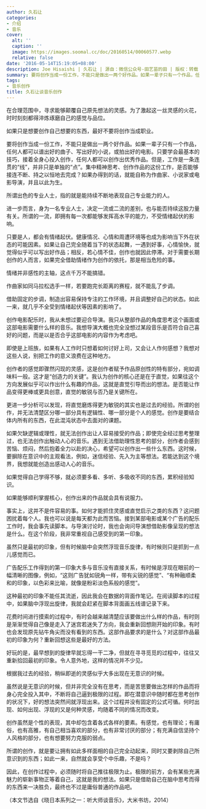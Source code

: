```yaml
---
author: 久石让
categories:
- 介绍
- 音乐
cover:
  alt: ''
  caption: ''
  image: https://images.soomal.cc/doc/20160514/00060577.webp
  relative: false
date: '2016-05-14T15:19:05+08:00'
description: Joe Hisaishi | 久石让 | 源自：微信公众号-田艺苗的田 | 版权：转载 |  平均/总评分：09.80/49
summary: 要将创作当成一份工作，不能只是做出一两个好作品。如果一辈子只有一个作品，任何人都可以谱出好的曲子、写出好的小说，或拍出好的电影。只要学会最基本的技巧，接着全身心投入创作，任何人都可以创作出优秀作品。但是，工作是一条连贯的“线”，并非只是单独的“点”……
tags:
- 音乐创作
title: 久石让谈音乐创作
---
```


在合理范围中，寻求能够颠覆自己原先想法的灵感。为了激起这一丝灵感的火花，时时刻刻都得淬炼琢磨自己的感觉与品位。

如果只是想要创作自己想要的东西，最好不要将创作当成职业。

要将创作当成一份工作，不能只是做出一两个好作品。如果一辈子只有一个作品，任何人都可以谱出好的曲子、写出好的小说，或拍出好的电影。只要学会最基本的技巧，接着全身心投入创作，任何人都可以创作出优秀作品。但是，工作是一条连贯的“线”，并非只是单独的“点”。集中精神思考、创作作品的这份工作，是否能够接连不断、持之以恒地去完成？如果办得到的话，就能自称为作曲家、小说家或电影导演，并且以此为生。

所谓出色的专业人士，指的就是能持续不断地表现自己专业能力的人。

进一步而言，身为一名专业人士，决定一流或二流的差别，也与能否持续这股力量有关。所谓的一流，即拥有每一次都能够发挥高水平的能力，不受情绪起伏的影响。

只要是人，都会有情绪起伏。健康情况、心情和周遭环境等也成为影响当下外在状态的可能因素。如果让自己完全随着当下的状态起舞，一遇到好事，心情愉快，就觉得似乎可以写出好作品；相反，若心情不佳，创作也就因此停滞。对于需要长期创作的人而言，如果完全借助情绪作为创作的依托，那是相当危险的事。

情绪并非感性的主轴，这点千万不能搞错。

作曲家如同马拉松选手一样，若要跑完长距离的赛程，就不能乱了步调。

借助固定的步调，制造出容易保持专注的工作环境，并且调整好自己的状态。如此一来，就几乎不全受到情绪起伏等因素的影响了。

创作电影配乐时，我从未想过要迎合导演。我只从整部作品的角度思考这个画面或这部电影需要什么样的音乐。我想导演大概也完全没想过某段音乐是否符合自己喜好的问题，而是以是否合乎这部电影的内容作为考虑吧。

即使是上班族，如果有人工作时只想着如何讨好上司，又会让人作何感想？我想对这些人说，别把工作的意义浪费在这种地方。

创作者的感觉即骤然闪现的灵感，这是创作者赋予作品原创性的特有部分，宛如调味料一般。这才是“创造力的关键”。我认为创作的核心还是在于直觉，如果往这个方向发展似乎可以作出什么有趣的作品，这就是直觉引导而出的想法。是否能让作品变得更棒或更具创意，直觉的敏锐与否乃是关键所在。

更进一步分析可以发现，将直觉磨炼得更为敏锐的其实也是过去的经验。所谓的创作，并无法清楚区分哪一部分具有逻辑性、哪一部分是个人的感觉。创作是要结合体内所有的东西，在此混沌状态中去面对的课题。

如果欠缺逻辑或理性，就无法创作出让人容易接受的作品；即使完全经过思考整理过，也无法创作出触动人心的音乐。遇到无法借助理性思考的部分，创作者会感到苦恼、烦闷，然后抱着全力以赴的决心，希望可以创作出一些什么东西。这时候，要摒除在意识中的主观看法，例如，迷信经验、先入为主等想法。若能达到这个境界，我想就能创造出感动人心的音乐。

如果觉得自己学得不够，就必须要多看、多听、多吸收不同的东西，累积经验知识。

如果能够顺利掌握核心，创作出来的作品就会具有说服力。

事实上，这并不是件容易的事。如何才能抓住灵感或直觉启示之类的东西？这问题困扰着每个人。我也可以说是每天都为此而苦恼。接到某部电影或某个广告的配乐工作时，我会事先读脚本。与导演讨论时，我也会询问导演想借助影像呈现的想法是什么。在这个阶段，我非常重视自己感受到的第一印象。

虽然只是最初的印象，但有时候脑中会突然浮现音乐旋律，有时候则只是抓到一点儿感觉而已。

广告配乐工作得到的第一印象大多与音乐没有直接关系，有时候是浮现在眼前的一幅清晰的图像，例如，“这则广告犹如锐角一样，带有尖锐的感觉”、“有种融顺柔和的印象，以色彩来比喻，就像是粉彩淡色系般的感觉”。

这种最初的印象不能任其流逝，因此我会在数据的背面作笔记。在阅读脚本的过程中，如果脑中浮现出旋律，我就会赶紧在脚本背面画五线谱记录下来。

花费时间进行摸索的过程中，有时会越来越清楚应该要做出什么样的作品，有时则是渐渐觉得自己像是走入了迷宫若迷失了方向，我会重新回想刚开始的印象。有时也会发现原先钻牛角尖而没有看到的东西。这部作品要求的是什么？对这部作品最初的印象为何？重新回想这些是最好的方法。

好玩的是，最早想到的旋律早就忘得一干二净，但就在寻寻觅觅的过程中，往往又重新拾回最初的印象。令人意外地，这样的情况并不少见。

根据我过去的经验，稍纵即逝的灵感似乎大多出现在无意识的时候。

虽然说是无意识的时候，但并非完全没有在思考，而是苦思要做出怎样的作品而将身心完全投入其中，不断将自己逼到极限的过程。即在潜意识中随时都在思考创作的状况下，好的想法突然间就浮现出来。这个过程并没有固定的公式可循。何时出现、如何出现、浮现的又是何种灵感，均随着不同的情况而改变。

创作虽然是个性的表现，其中却包含着各式各样的要素。有感觉，也有理论；有庸俗，也有高雅，有自己相当喜欢的部分，也有非常讨厌的部分；有充满自信坚持个人风格的部分，也有想要努力克服的弱点。

所谓的创作，就是要让拥有如此多样面相的自己完全动起来，同时又要剥除自己所意识到的东西；如此一来，自然就会享受个中乐趣，不是吗？

因此，在创作过程中，必须随时将自己推往极限为止。极限的前方，会有某些充满魅力的崭新事物正等着自己，这就是我的想法。如果只是借助自己在脑中思考而得的东西来一决胜负，最终也不过是庸俗普通的作品吧。

（本文节选自《晓日本系列之一：听大师谈音乐》，大米书坊，2014）